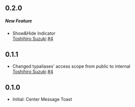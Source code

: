 ## 0.2.0
##### New Feature
* Show&Hide Indicator  
  [Toshihiro Suzuki](https://github.com/toshi0383)
  [#4](https://github.com/toshi0383/Toast/pull/4)

## 0.1.1
* Changed typaliases' access scope from public to internal  
  [Toshihiro Suzuki](https://github.com/toshi0383)
  [#4](https://github.com/toshi0383/Toast/pull/3)

## 0.1.0
* Initial: Center Message Toast 
